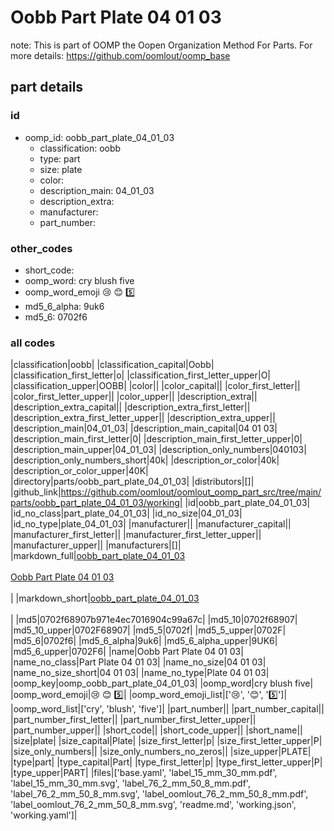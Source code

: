 # Oobb Part Plate 04 01 03  

note: This is part of OOMP the Oopen Organization Method For Parts. For more details: https://github.com/oomlout/oomp_base

##  part details





### id
* oomp_id: oobb_part_plate_04_01_03
  * classification: oobb
  * type: part
  * size: plate
  * color: 
  * description_main: 04_01_03
  * description_extra: 
  * manufacturer: 
  * part_number: 

### other_codes
* short_code: 
* oomp_word: cry blush five
* oomp_word_emoji :cry: :blush: :five:
* md5_6_alpha: 9uk6
* md5_6: 0702f6

### all codes 
|classification|oobb|
|classification_capital|Oobb|
|classification_first_letter|o|
|classification_first_letter_upper|O|
|classification_upper|OOBB|
|color||
|color_capital||
|color_first_letter||
|color_first_letter_upper||
|color_upper||
|description_extra||
|description_extra_capital||
|description_extra_first_letter||
|description_extra_first_letter_upper||
|description_extra_upper||
|description_main|04_01_03|
|description_main_capital|04 01 03|
|description_main_first_letter|0|
|description_main_first_letter_upper|0|
|description_main_upper|04_01_03|
|description_only_numbers|040103|
|description_only_numbers_short|40k|
|description_or_color|40k|
|description_or_color_upper|40K|
|directory|parts/oobb_part_plate_04_01_03|
|distributors|[]|
|github_link|https://github.com/oomlout/oomlout_oomp_part_src/tree/main/parts/oobb_part_plate_04_01_03/working|
|id|oobb_part_plate_04_01_03|
|id_no_class|part_plate_04_01_03|
|id_no_size|04_01_03|
|id_no_type|plate_04_01_03|
|manufacturer||
|manufacturer_capital||
|manufacturer_first_letter||
|manufacturer_first_letter_upper||
|manufacturer_upper||
|manufacturers|[]|
|markdown_full|[oobb_part_plate_04_01_03](https://github.com/oomlout/oomlout_oomp_part_src/tree/main/parts/oobb_part_plate_04_01_03/working)<br>[](https://github.com/oomlout/oomlout_oomp_part_src/tree/main/parts/oobb_part_plate_04_01_03/working)<br>[Oobb Part Plate 04 01 03](https://github.com/oomlout/oomlout_oomp_part_src/tree/main/parts/oobb_part_plate_04_01_03/working)<br><br>|
|markdown_short|[oobb_part_plate_04_01_03](https://github.com/oomlout/oomlout_oomp_part_src/tree/main/parts/oobb_part_plate_04_01_03/working)<br><br>|
|md5|0702f68907b971e4ec7016904c99a67c|
|md5_10|0702f68907|
|md5_10_upper|0702F68907|
|md5_5|0702f|
|md5_5_upper|0702F|
|md5_6|0702f6|
|md5_6_alpha|9uk6|
|md5_6_alpha_upper|9UK6|
|md5_6_upper|0702F6|
|name|Oobb Part Plate 04 01 03|
|name_no_class|Part Plate 04 01 03|
|name_no_size|04 01 03|
|name_no_size_short|04 01 03|
|name_no_type|Plate 04 01 03|
|oomp_key|oomp_oobb_part_plate_04_01_03|
|oomp_word|cry blush five|
|oomp_word_emoji|:cry: :blush: :five:|
|oomp_word_emoji_list|[':cry:', ':blush:', ':five:']|
|oomp_word_list|['cry', 'blush', 'five']|
|part_number||
|part_number_capital||
|part_number_first_letter||
|part_number_first_letter_upper||
|part_number_upper||
|short_code||
|short_code_upper||
|short_name||
|size|plate|
|size_capital|Plate|
|size_first_letter|p|
|size_first_letter_upper|P|
|size_only_numbers||
|size_only_numbers_no_zeros||
|size_upper|PLATE|
|type|part|
|type_capital|Part|
|type_first_letter|p|
|type_first_letter_upper|P|
|type_upper|PART|
|files|['base.yaml', 'label_15_mm_30_mm.pdf', 'label_15_mm_30_mm.svg', 'label_76_2_mm_50_8_mm.pdf', 'label_76_2_mm_50_8_mm.svg', 'label_oomlout_76_2_mm_50_8_mm.pdf', 'label_oomlout_76_2_mm_50_8_mm.svg', 'readme.md', 'working.json', 'working.yaml']|
